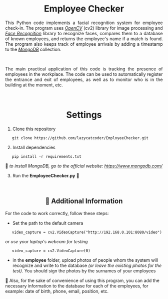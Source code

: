 <div align="center">
  <h1>Employee Checker</h1>
</div>

<div align="justify">

   This Python code implements a facial recognition system for employee check-in. The program uses [*OpenCV*](https://github.com/opencv/opencv-python) (cv2) library for image processing and [*Face Recognition*](https://github.com/ageitgey/face_recognition) library to recognize faces, compares them to a database of known employees, and returns the employee's name if a match is found. The program also keeps track of employee arrivals by adding a timestamp to the [*MongoDB*](https://www.mongodb.com) collection.

   <br>

   The main practical application of this code is tracking the presence of employees in the workplace. The code can be used to automatically register the entrance and exit of employees, as well as to monitor who is in the building at the moment, etc.

</div>

<br>



<div align="center">

   # Settings

</div>

<div align="left">

1. Clone this repository

```
   git clone https://github.com/lazycatcoder/EmployeeChecker.git
```


2. Install dependencies
   
```
   pip install -r requirements.txt
```

  🔴 *to install MongoDB, go to the official website: https://www.mongodb.com/*

3. Run the **EmployeeChecker.py** 🚀

</div>

<br>


<div align="center">

   ## 🔧 Additional Information

</div>

<div align="left">

For the code to work correctly, follow these steps:
   - Set the path to the default camera

```
   video_capture = cv2.VideoCapture("http://192.168.0.101:8080/video")
```
   *or use your laptop's webcam for testing*

```
   video_capture = cv2.VideoCapture(0)
```

   - in the **employee** folder, upload photos of people whom the system will recognize and write to the database *(or leave the existing photos for the test)*. You should sign the photos by the surnames of your employees
   
📝 Also, for the sake of convenience of using this program, you can add the necessary information to the database for each of the employees, for example: date of birth, phone, email, position, etc.

<br>

</div>